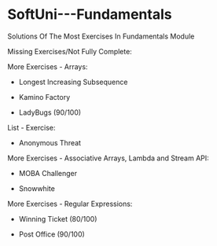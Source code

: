 # SoftUni---Fundamentals
Solutions Of The Most Exercises In Fundamentals Module

Missing Exercises/Not Fully Complete:

More Exercises - Arrays: 
   
   - Longest Increasing Subsequence
   
   - Kamino Factory
   
   - LadyBugs (90/100)

List - Exercise:

   - Anonymous Threat

More Exercises - Associative Arrays, Lambda and Stream API:
   
   - MOBA Challenger
   
   - Snowwhite

More Exercises - Regular Expressions: 
   
   - Winning Ticket (80/100)
   
   - Post Office (90/100)
   
